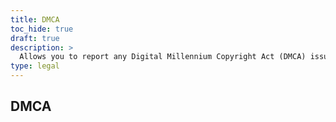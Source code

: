 ```yaml
---
title: DMCA
toc_hide: true
draft: true
description: >
  Allows you to report any Digital Millennium Copyright Act (DMCA) issues.
type: legal
---
```


## DMCA
